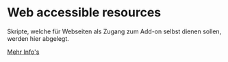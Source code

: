 # Web accessible resources
Skripte, welche für Webseiten als Zugang zum Add-on selbst dienen sollen,
werden hier abgelegt.

[Mehr Info's](https://developer.mozilla.org/de/docs/Mozilla/Add-ons/WebExtensions/Anatomy_of_a_WebExtension#Content_scripts)
